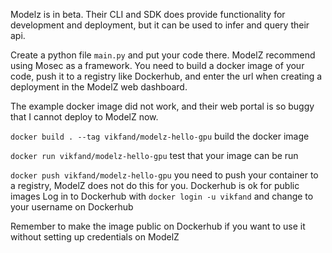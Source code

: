 Modelz is in beta. Their CLI and SDK does provide functionality for development and deployment, but it can be used to infer and query their api.

Create a python file `main.py` and put your code there. ModelZ recommend using Mosec as a framework. 
You need to build a docker image of your code, push it to a registry like Dockerhub, and enter the url when creating a deployment in the ModelZ web dashboard.


The example docker image did not work, and their web portal is so buggy that I cannot deploy to ModelZ now.


`docker build . --tag vikfand/modelz-hello-gpu` build the docker image

`docker run vikfand/modelz-hello-gpu` test that your image can be run

`docker push vikfand/modelz-hello-gpu` you need to push your container to a registry, ModelZ does not do this for you. Dockerhub is ok for public images
Log in to Dockerhub with `docker login -u vikfand` and change to your username on Dockerhub

Remember to make the image public on Dockerhub if you want to use it without setting up credentials on ModelZ